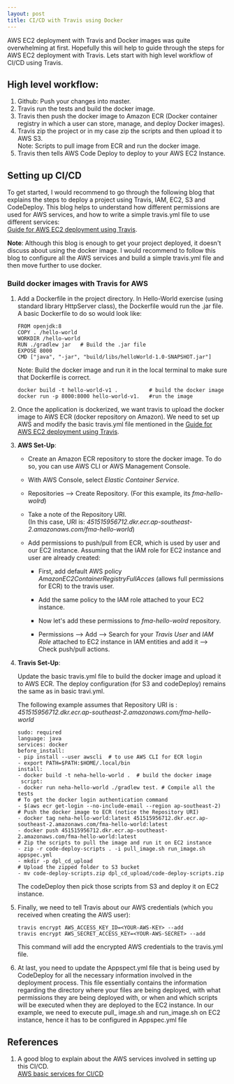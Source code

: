 ```yaml
---
layout: post
title: CI/CD with Travis using Docker
---
```


AWS EC2 deployment with Travis and Docker images was quite overwhelming at first. Hopefully this will help to guide through the steps for AWS EC2 deployment with Travis. Lets start with high level workflow of CI/CD using Travis.

## High level workflow:

1. Github: Push your changes into master.  
2. Travis run the tests and build the docker image.
3. Travis then push the docker image to Amazon ECR (Docker container registry in which a user can store, manage, and deploy Docker images).
4. Travis zip the project or in my case zip the scripts and then upload it to AWS S3.  
Note: Scripts to pull image from ECR and run the docker image.
5. Travis then tells AWS Code Deploy to deploy to your AWS EC2 Instance.  


## Setting up CI/CD

To get started, I would recommend to go through the following blog that explains the steps to deploy a project using Travis, IAM, EC2, S3 and CodeDeploy. This blog helps to understand how different permissions are used for AWS services, and how to write a simple travis.yml file to use different services:  
[Guide for AWS EC2 deployment using Travis](https://medium.com/@itsdavidthai/comprehensive-aws-ec2-deployment-with-travisci-guide-7cafa9c754fc).  

**Note**: Although this blog is enough to get your project deployed, it doesn't discuss about using the docker image. I would recommend to follow this blog to configure all the AWS services and build a simple travis.yml file and then move further to use docker.

### Build docker images with Travis for AWS

1. Add a Dockerfile in the project directory. In Hello-World exercise (using standard library HttpServer class), the Dockerfile would run the .jar file. A basic Dockerfile to do so would look like:  

    ```
    FROM openjdk:8
    COPY . /hello-world
    WORKDIR /hello-world
    RUN ./gradlew jar	# Build the .jar file
    EXPOSE 8000  
    CMD ["java", "-jar", "build/libs/helloWorld-1.0-SNAPSHOT.jar"] 
    ```  
    Note: Build the docker image and run it in the local terminal to make sure that Dockerfile is correct.  

    ```  
    docker build -t hello-world-v1 .          # build the docker image  
    docker run -p 8000:8000 hello-world-v1.   #run the image
    ```  

2. Once the application is dockerized, we want travis to upload the docker image to AWS ECR (docker repository on Amazon). We need to set up AWS and modify the basic travis.yml file mentioned in the [Guide for AWS EC2 deployment using Travis](https://medium.com/@itsdavidthai/comprehensive-aws-ec2-deployment-with-travisci-guide-7cafa9c754fc).  

3. **AWS Set-Up**: 
     * Create an Amazon ECR repository to store the docker image. To do so, you can use AWS CLI or AWS Management Console.  
       
     *  With AWS Console, select *Elastic Container Service*.
     *  Repositories --> Create Repository. (For this example, its *fma-hello-wolrd*)
     *  Take a note of the Repository URI.  
     (In this case, URI is: *451515956712.dkr.ecr.ap-southeast-2.amazonaws.com/fma-hello-world*)
     * Add permissions to push/pull from ECR, which is used by user and our EC2 instance. Assuming that the IAM role for EC2 instance and user are already created: 
         * First, add default AWS policy *AmazonEC2ContainerRegistryFullAcces* (allows full permissions for ECR) to the travis user.  
         
         * Add the same policy to the IAM role attached to your EC2 instance.
         * Now let's add these permissions to *fma-hello-wolrd* repository.
         
         * Permissions --> Add --> Search for your *Travis User* and *IAM Role* attached to EC2 instance in IAM entities and add it --> Check push/pull actions.   

4. **Travis Set-Up**:    
	 
	Update the basic travis.yml file to build the docker image and upload it to AWS ECR. The deploy configuration (for S3 and codeDeploy) remains the same as in basic travi.yml.  
	  
	The following example assumes that Repository URI is :  
	*451515956712.dkr.ecr.ap-southeast-2.amazonaws.com/fma-hello-world* 

    ```
    sudo: required
    language: java
    services: docker
    before_install:
    - pip install --user awscli  # to use AWS CLI for ECR login		
    - export PATH=$PATH:$HOME/.local/bin
    install:
    - docker build -t neha-hello-world .  # build the docker image
     script:
    - docker run neha-hello-world ./gradlew test. # Compile all the tests 
    # To get the docker login authentication command
    - $(aws ecr get-login --no-include-email --region ap-southeast-2)
    # Push the docker image to ECR (notice the Repository URI)  
    - docker tag neha-hello-world:latest 451515956712.dkr.ecr.ap-southeast-2.amazonaws.com/fma-hello-world:latest
    - docker push 451515956712.dkr.ecr.ap-southeast-2.amazonaws.com/fma-hello-world:latest
    # Zip the scripts to pull the image and run it on EC2 instance
    - zip -r code-deploy-scripts . -i pull_image.sh run_image.sh appspec.yml
    - mkdir -p dpl_cd_upload
    # Upload the zipped folder to S3 bucket
    - mv code-deploy-scripts.zip dpl_cd_upload/code-deploy-scripts.zip
    ```
    The codeDeploy then pick those scripts from S3 and deploy it on EC2 instance. 
5. Finally, we need to tell Travis about our AWS credentials (which you received when creating the AWS user):

    ```
    travis encrypt AWS_ACCESS_KEY_ID=<YOUR-AWS-KEY> --add 
    travis encrypt AWS_SECRET_ACCESS_KEY=<YOUR-AWS-SECRET> --add
    ``` 
    This command will add the encrypted AWS credentials to the travis.yml file.
6. At last, you need to update the Appspect.yml file that is being used by CodeDeploy for all the necessary information involved in the deployment process. This file essentially contains the information regarding the directory where your files are being deployed, with what permissions they are being deployed with, or when and which scripts will be executed when they are deployed to the EC2 instance.
In our example, we need to execute pull_ image.sh and run_image.sh on EC2 instance, hence it has to be configured in Appspec.yml file 

## References
1. A good blog to explain about the AWS services involved in setting up this CI/CD.  
[AWS basic services for CI/CD](https://akiraj48.github.io/aws/2018/03/23/CI-CD-Basics.html)   


 


 
